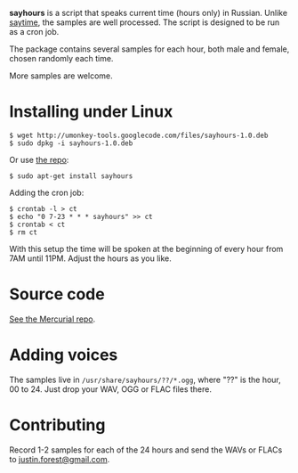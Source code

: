 **sayhours** is a script that speaks current time (hours only) in Russian.  Unlike [saytime](http://linux.maruhn.com/sec/saytime.html), the samples are well processed.  The script is designed to be run as a cron job.

The package contains several samples for each hour, both male and female, chosen randomly each time.

More samples are welcome.

# Installing under Linux #

```
$ wget http://umonkey-tools.googlecode.com/files/sayhours-1.0.deb
$ sudo dpkg -i sayhours-1.0.deb
```

Or use [the repo](Repo.md):

```
$ sudo apt-get install sayhours
```

Adding the cron job:

```
$ crontab -l > ct
$ echo "0 7-23 * * * sayhours" >> ct
$ crontab < ct
$ rm ct
```

With this setup the time will be spoken at the beginning of every hour from 7AM until 11PM.  Adjust the hours as you like.

# Source code #

[See the Mercurial repo](http://code.google.com/p/umonkey-tools/source/browse/misc/sayhours/debian/usr/bin/sayhours).

# Adding voices #

The samples live in `/usr/share/sayhours/??/*.ogg`, where "??" is the hour, 00 to 24.  Just drop your WAV, OGG or FLAC files there.

# Contributing #

Record 1-2 samples for each of the 24 hours and send the WAVs or FLACs to [justin.forest@gmail.com](mailto:justin.forest@gmail.com).